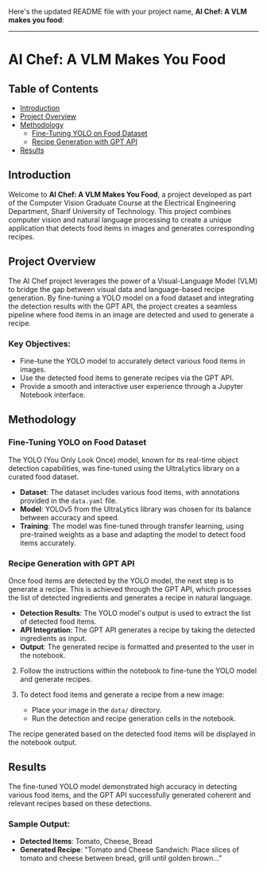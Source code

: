 Here's the updated README file with your project name, **AI Chef: A VLM makes you food**:

---

# AI Chef: A VLM Makes You Food

## Table of Contents
- [Introduction](#introduction)
- [Project Overview](#project-overview)
- [Methodology](#methodology)
  - [Fine-Tuning YOLO on Food Dataset](#fine-tuning-yolo-on-food-dataset)
  - [Recipe Generation with GPT API](#recipe-generation-with-gpt-api)
- [Results](#results)


## Introduction
Welcome to **AI Chef: A VLM Makes You Food**, a project developed as part of the Computer Vision Graduate Course at the Electrical Engineering Department, Sharif University of Technology. This project combines computer vision and natural language processing to create a unique application that detects food items in images and generates corresponding recipes.

## Project Overview
The AI Chef project leverages the power of a Visual-Language Model (VLM) to bridge the gap between visual data and language-based recipe generation. By fine-tuning a YOLO model on a food dataset and integrating the detection results with the GPT API, the project creates a seamless pipeline where food items in an image are detected and used to generate a recipe.

### Key Objectives:
- Fine-tune the YOLO model to accurately detect various food items in images.
- Use the detected food items to generate recipes via the GPT API.
- Provide a smooth and interactive user experience through a Jupyter Notebook interface.

## Methodology

### Fine-Tuning YOLO on Food Dataset
The YOLO (You Only Look Once) model, known for its real-time object detection capabilities, was fine-tuned using the UltraLytics library on a curated food dataset.

- **Dataset**: The dataset includes various food items, with annotations provided in the `data.yaml` file.
- **Model**: YOLOv5 from the UltraLytics library was chosen for its balance between accuracy and speed.
- **Training**: The model was fine-tuned through transfer learning, using pre-trained weights as a base and adapting the model to detect food items accurately.

### Recipe Generation with GPT API
Once food items are detected by the YOLO model, the next step is to generate a recipe. This is achieved through the GPT API, which processes the list of detected ingredients and generates a recipe in natural language.

- **Detection Results**: The YOLO model's output is used to extract the list of detected food items.
- **API Integration**: The GPT API generates a recipe by taking the detected ingredients as input.
- **Output**: The generated recipe is formatted and presented to the user in the notebook.



2. Follow the instructions within the notebook to fine-tune the YOLO model and generate recipes.

3. To detect food items and generate a recipe from a new image:
   - Place your image in the `data/` directory.
   - Run the detection and recipe generation cells in the notebook.

The recipe generated based on the detected food items will be displayed in the notebook output.

## Results
The fine-tuned YOLO model demonstrated high accuracy in detecting various food items, and the GPT API successfully generated coherent and relevant recipes based on these detections.

### Sample Output:
- **Detected Items**: Tomato, Cheese, Bread
- **Generated Recipe**: "Tomato and Cheese Sandwich: Place slices of tomato and cheese between bread, grill until golden brown..."


